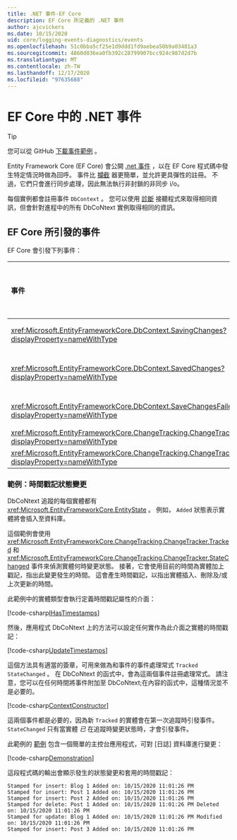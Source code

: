 ```yaml
---
title: .NET 事件-EF Core
description: EF Core 所定義的 .NET 事件
author: ajcvickers
ms.date: 10/15/2020
uid: core/logging-events-diagnostics/events
ms.openlocfilehash: 51c0bba5cf25e1d9ddd1fd9aebea50b9a03481a3
ms.sourcegitcommit: 4860d036ea0fb392c28799907bcc924c987d2d7b
ms.translationtype: MT
ms.contentlocale: zh-TW
ms.lasthandoff: 12/17/2020
ms.locfileid: "97635688"
---
```

# <a name="net-events-in-ef-core"></a>EF Core 中的 .NET 事件

> [!TIP]  
> 您可以從 GitHub [下載事件範例](https://github.com/dotnet/EntityFramework.Docs/tree/master/samples/core/Miscellaneous/Events) 。

Entity Framework Core (EF Core) 會公開 [.net 事件](/dotnet/standard/events/) ，以在 EF Core 程式碼中發生特定情況時做為回呼。 事件比 [攔截](xref:core/logging-events-diagnostics/interceptors) 器更簡單，並允許更具彈性的註冊。 不過，它們只會進行同步處理，因此無法執行非封鎖的非同步 i/o。

每個實例都會註冊事件 `DbContext` 。 您可以使用 [診斷](xref:core/logging-events-diagnostics/diagnostic-listeners) 接聽程式來取得相同資訊，但會針對進程中的所有 DbCoNtext 實例取得相同的資訊。

## <a name="events-raised-by-ef-core"></a>EF Core 所引發的事件

EF Core 會引發下列事件：

| 事件 | 引進的版本 | 引發時
|:------|--------------------|-------
| <xref:Microsoft.EntityFrameworkCore.DbContext.SavingChanges?displayProperty=nameWithType> | 5.0 | 在 <xref:Microsoft.EntityFrameworkCore.DbContext.SaveChanges%2A> 或開頭 <xref:Microsoft.EntityFrameworkCore.DbContext.SaveChangesAsync%2A>
| <xref:Microsoft.EntityFrameworkCore.DbContext.SavedChanges?displayProperty=nameWithType> | 5.0 | 在成功 <xref:Microsoft.EntityFrameworkCore.DbContext.SaveChanges%2A> 或之後 <xref:Microsoft.EntityFrameworkCore.DbContext.SaveChangesAsync%2A>
| <xref:Microsoft.EntityFrameworkCore.DbContext.SaveChangesFailed?displayProperty=nameWithType> | 5.0 | 在失敗的結尾 <xref:Microsoft.EntityFrameworkCore.DbContext.SaveChanges%2A> 或 <xref:Microsoft.EntityFrameworkCore.DbContext.SaveChangesAsync%2A>
| <xref:Microsoft.EntityFrameworkCore.ChangeTracking.ChangeTracker.Tracked?displayProperty=nameWithType> | 2.1 | 當實體由內容追蹤時
| <xref:Microsoft.EntityFrameworkCore.ChangeTracking.ChangeTracker.StateChanged?displayProperty=nameWithType> | 2.1 | 當追蹤的實體變更其狀態時

### <a name="example-timestamp-state-changes"></a>範例：時間戳記狀態變更

DbCoNtext 追蹤的每個實體都有 <xref:Microsoft.EntityFrameworkCore.EntityState> 。 例如， `Added` 狀態表示實體將會插入至資料庫。

這個範例會使用 <xref:Microsoft.EntityFrameworkCore.ChangeTracking.ChangeTracker.Tracked> 和 <xref:Microsoft.EntityFrameworkCore.ChangeTracking.ChangeTracker.StateChanged> 事件來偵測實體何時變更狀態。 接著，它會使用目前的時間為實體加上戳記，指出此變更發生的時間。 這會產生時間戳記，以指出實體插入、刪除及/或上次更新的時間。

此範例中的實體類型會執行定義時間戳記屬性的介面：

<!--
public interface IHasTimestamps
{
    DateTime? Added { get; set; }
    DateTime? Deleted { get; set; }
    DateTime? Modified { get; set; }
}
-->
[!code-csharp[IHasTimestamps](../../../samples/core/Miscellaneous/Events/Program.cs?name=IHasTimestamps)]

然後，應用程式 DbCoNtext 上的方法可以設定任何實作為此介面之實體的時間戳記：

<!--
    private static void UpdateTimestamps(object sender, EntityEntryEventArgs e)
    {
        if (e.Entry.Entity is IHasTimestamps entityWithTimestamps)
        {
            switch (e.Entry.State)
            {
                case EntityState.Deleted:
                    entityWithTimestamps.Deleted = DateTime.UtcNow;
                    Console.WriteLine($"Stamped for delete: {e.Entry.Entity}");
                    break;
                case EntityState.Modified:
                    entityWithTimestamps.Modified = DateTime.UtcNow;
                    Console.WriteLine($"Stamped for update: {e.Entry.Entity}");
                    break;
                case EntityState.Added:
                    entityWithTimestamps.Added = DateTime.UtcNow;
                    Console.WriteLine($"Stamped for insert: {e.Entry.Entity}");
                    break;
            }
        }
    }
-->
[!code-csharp[UpdateTimestamps](../../../samples/core/Miscellaneous/Events/Program.cs?name=UpdateTimestamps)]

這個方法具有適當的簽章，可用來做為和事件的事件處理常式 `Tracked` `StateChanged` 。 在 DbCoNtext 的函式中，會為這兩個事件註冊處理常式。 請注意，您可以在任何時間將事件附加至 DbCoNtext;在內容的函式中，這種情況並不是必要的。

<!--
    public BlogsContext()
    {
        ChangeTracker.StateChanged += UpdateTimestamps;
        ChangeTracker.Tracked += UpdateTimestamps;
    }
-->
[!code-csharp[ContextConstructor](../../../samples/core/Miscellaneous/Events/Program.cs?name=ContextConstructor)]

這兩個事件都是必要的，因為新 `Tracked` 的實體會在第一次追蹤時引發事件。 `StateChanged` 只有當實體 _已_ 在追蹤時變更狀態時，才會引發事件。

此範例的 [範例](https://github.com/dotnet/EntityFramework.Docs/tree/master/samples/core/Miscellaneous/Events) 包含一個簡單的主控台應用程式，可對 [日誌] 資料庫進行變更：

<!--
        using (var context = new BlogsContext())
        {
            context.Database.EnsureDeleted();
            context.Database.EnsureCreated();
            
            context.Add(
                new Blog
                {
                    Id = 1,
                    Name = "EF Blog",
                    Posts =
                    {
                        new Post { Id = 1, Title = "EF Core 3.1!" },
                        new Post { Id = 2, Title = "EF Core 5.0!" }
                    }
                });

            context.SaveChanges();
        }

        using (var context = new BlogsContext())
        {
            var blog = context.Blogs.Include(e => e.Posts).Single();

            blog.Name = "EF Core Blog";
            context.Remove(blog.Posts.First());
            blog.Posts.Add(new Post { Id = 3, Title = "EF Core 6.0!" });

            context.SaveChanges();
        }
-->
[!code-csharp[Demonstration](../../../samples/core/Miscellaneous/Events/Program.cs?name=Demonstration)]

這段程式碼的輸出會顯示發生的狀態變更和套用的時間戳記：

```output
Stamped for insert: Blog 1 Added on: 10/15/2020 11:01:26 PM
Stamped for insert: Post 1 Added on: 10/15/2020 11:01:26 PM
Stamped for insert: Post 2 Added on: 10/15/2020 11:01:26 PM
Stamped for delete: Post 1 Added on: 10/15/2020 11:01:26 PM Deleted on: 10/15/2020 11:01:26 PM
Stamped for update: Blog 1 Added on: 10/15/2020 11:01:26 PM Modified on: 10/15/2020 11:01:26 PM
Stamped for insert: Post 3 Added on: 10/15/2020 11:01:26 PM
```

